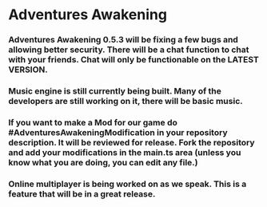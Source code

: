 # Adventures Awakening
### Adventures Awakening 0.5.3 will be fixing a few bugs and allowing better security. There will be a chat function to chat with your friends. Chat will only be functionable on the LATEST VERSION.

### Music engine is still currently being built. Many of the developers are still working on it, there will be basic music.

### If you want to make a Mod for our game do #AdventuresAwakeningModification in your repository description. It will be reviewed for release. Fork the repository and add your modifications in the main.ts area (unless you know what you are doing, you can edit any file.)

### Online multiplayer is being worked on as we speak. This is a feature that will be in a great release.
